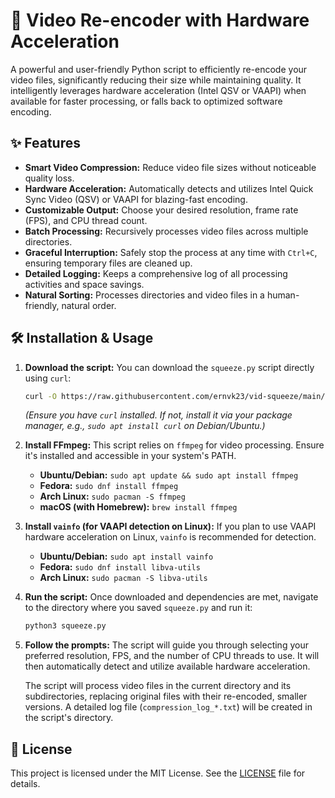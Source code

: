 # 🚀 Video Re-encoder with Hardware Acceleration

A powerful and user-friendly Python script to efficiently re-encode your video files, significantly reducing their size while maintaining quality. It intelligently leverages hardware acceleration (Intel QSV or VAAPI) when available for faster processing, or falls back to optimized software encoding.

## ✨ Features

- **Smart Video Compression:** Reduce video file sizes without noticeable quality loss.
- **Hardware Acceleration:** Automatically detects and utilizes Intel Quick Sync Video (QSV) or VAAPI for blazing-fast encoding.
- **Customizable Output:** Choose your desired resolution, frame rate (FPS), and CPU thread count.
- **Batch Processing:** Recursively processes video files across multiple directories.
- **Graceful Interruption:** Safely stop the process at any time with `Ctrl+C`, ensuring temporary files are cleaned up.
- **Detailed Logging:** Keeps a comprehensive log of all processing activities and space savings.
- **Natural Sorting:** Processes directories and video files in a human-friendly, natural order.

## 🛠️ Installation & Usage

1.  **Download the script:**
    You can download the `squeeze.py` script directly using `curl`:
    ```bash
    curl -O https://raw.githubusercontent.com/ernvk23/vid-squeeze/main/squeeze.py
    ```
    *(Ensure you have `curl` installed. If not, install it via your package manager, e.g., `sudo apt install curl` on Debian/Ubuntu.)*

2.  **Install FFmpeg:**
    This script relies on `ffmpeg` for video processing. Ensure it's installed and accessible in your system's PATH.
    -   **Ubuntu/Debian:** `sudo apt update && sudo apt install ffmpeg`
    -   **Fedora:** `sudo dnf install ffmpeg`
    -   **Arch Linux:** `sudo pacman -S ffmpeg`
    -   **macOS (with Homebrew):** `brew install ffmpeg`

3.  **Install `vainfo` (for VAAPI detection on Linux):**
    If you plan to use VAAPI hardware acceleration on Linux, `vainfo` is recommended for detection.
    -   **Ubuntu/Debian:** `sudo apt install vainfo`
    -   **Fedora:** `sudo dnf install libva-utils`
    -   **Arch Linux:** `sudo pacman -S libva-utils`

4.  **Run the script:**
    Once downloaded and dependencies are met, navigate to the directory where you saved `squeeze.py` and run it:
    ```bash
    python3 squeeze.py
    ```

5.  **Follow the prompts:**
    The script will guide you through selecting your preferred resolution, FPS, and the number of CPU threads to use. It will then automatically detect and utilize available hardware acceleration.

    The script will process video files in the current directory and its subdirectories, replacing original files with their re-encoded, smaller versions. A detailed log file (`compression_log_*.txt`) will be created in the script's directory.

## 📄 License

This project is licensed under the MIT License. See the [LICENSE](LICENSE) file for details.